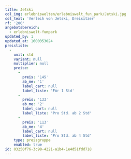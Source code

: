 ```yaml
---
title: Jetski
col_img: erlebniswelten/erlebniswelt_fun_park/Jetski.jpg
col_text: 'Verleih von Jetski, Dreisitzer'
rf: '200'
angebotsbereich:
  - erlebniswelt-funpark
updated_by: 1
updated_at: 1600353024
preisliste:
  -
    unit: std
    variant: null
    multiplier: null
    preise:
      -
        preis: '145'
        ab_me: '1'
        label_cart: null
        label_liste: 'Für 1 Std'
      -
        preis: '133'
        ab_me: '2'
        label_cart: null
        label_liste: 'Pro Std. ab 2 Std'
      -
        preis: '113'
        ab_me: '4'
        label_cart: null
        label_liste: 'Pro Std. ab 4 Std'
    type: preisgruppe
    enabled: true
id: 03250f76-3c98-4221-a1b4-1e4d51fdd718
---
```

